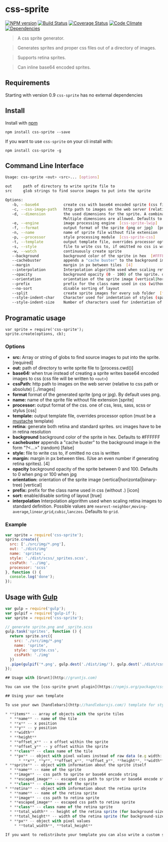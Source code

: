 # css-sprite

[![NPM version](https://badge.fury.io/js/css-sprite.svg)](http://badge.fury.io/js/css-sprite) [![Build Status](https://travis-ci.org/aslansky/css-sprite.svg?branch=1.0)](https://travis-ci.org/aslansky/css-sprite) [![Coverage Status](https://img.shields.io/coveralls/aslansky/css-sprite.svg)](https://coveralls.io/r/aslansky/css-sprite) [![Code Climate](https://codeclimate.com/github/aslansky/css-sprite/badges/gpa.svg)](https://codeclimate.com/github/aslansky/css-sprite) [![Dependencies](https://david-dm.org/aslansky/css-sprite.svg)](https://david-dm.org/aslansky/css-sprite)

> A css sprite generator.

> Generates sprites and proper css files out of a directory of images.

> Supports retina sprites.

> Can inline base64 encoded sprites.

## Requirements

Starting with version 0.9 `css-sprite` has no external dependencies

## Install

Install with [npm](https://npmjs.org/package/css-sprite)

```
npm install css-sprite --save
```

If you want to use `css-sprite` on your cli install with:

```
npm install css-sprite -g
```

## Command Line Interface

```sh
Usage: css-sprite <out> <src>... [options]

out     path of directory to write sprite file to
src     glob strings to find source images to put into the sprite

Options:
   -b, --base64           create css with base64 encoded sprite (css file will be written to <out>)
   -c, --css-image-path   http path to images on the web server (relative to css path or absolute path)  [../images]
   -d, --dimension        the used dimensions for the sprite. A combination of ratio and dpi. For example -d 2:192 would generate a sprite for device-pixel-ratio:2 and min-resolution: 192dpi.
                          Multiple dimensions are allowed. Defaults to 1:72
   -e, --engine           image processing engine  [css-sprite-lwip]
   -f, --format           output format of the sprite (png or jpg)  [png]
   -n, --name             name of sprite file without file extension   [sprite]
   -p, --processor        style processing module  [css-sprite-css]
   -t, --template         output template file, overrides processor option
   -s, --style            file to write css to, if omitted no css is written
   -w, --watch            continuously create sprite
   --background           background color of the sprite in hex  [#FFFFFF]
   --cachebuster          appends a "cache buster" to the background image in the form "?<...>" (random)  [false]
   --margin               margin in px between tiles  [4]
   --interpolation        Interpolation algorithm used when scaling retina images (nearest-neighbor|moving-average|linear|grid|cubic|lanczos)
   --opacity              background opacity (0 - 100) of the sprite. defaults to 0 when png or 100 when jpg  [0]
   --orientation          orientation of the sprite image (vertical|horizontal|binary-tree)  [vertical]
   --prefix               prefix for the class name used in css (without .)
   --no-sort              disable sorting of layout
   --split                create sprite images for every sub folder  [false]
   --style-indent-char    Character used for indentation of styles (space|tab)  [space]
   --style-indent-size    Number of characters used for indentation of styles  [2]
```

## Programatic usage
```
var sprite = require('css-sprite');
sprite.create(options, cb);
```

### Options
* **src:** Array or string of globs to find source images to put into the sprite.  [required]
* **out:** path of directory to write sprite file to  [process.cwd()]
* **base64:** when true instead of creating a sprite writes base64 encoded images to css (css file will be written to `<out>`)
* **cssPath:** http path to images on the web server (relative to css path or absolute)  [../images]
* **format** format of the generated sprite (png or jpg). By default uses png.
* **name:** name of the sprite file without file extension  [sprite]
* **processor:** output format of the css. one of css, less, sass, scss or stylus  [css]
* **template:** output template file, overrides processor option (must be a [mustache](http://mustache.github.io/) template)
* **retina:** generate both retina and standard sprites. src images have to be in retina resolution
* **background** background color of the sprite in hex. Defaults to #FFFFFF
* **cachebuster** appends a "cache buster" to the background image in the form "?<...>" (random)  [false]
* **style:** file to write css to, if omitted no css is written
* **margin:** margin in px between tiles.  (Use an even number if generating retina sprites).  [4]
* **opacity** background opacity of the sprite between 0 and 100. Defaults to 0 when png or 100 when jpg
* **orientation:** orientation of the sprite image (vertical|horizontal|binary-tree) [vertical]
* **prefix:** prefix for the class name used in css (without .) [icon]
* **sort:** enable/disable sorting of layout [true]
* **interpolation** Interpolation algorithm used when scaling retina images to standard definition. Possible values are `nearest-neighbor`,`moving-average`,`linear`,`grid`,`cubic`,`lanczos`. Defaults to `grid`.


### Example
```js
var sprite = require('css-sprite');
sprite.create({
  src: ['./src/img/*.png'],
  out: './dist/img'
  name: 'sprites',
  style: './dist/scss/_sprites.scss',
  cssPath: '../img',
  processor: 'scss'
}, function () {
  console.log('done');
});
```

## Usage with [Gulp](http://gulpjs.com)
```js
var gulp = require('gulp');
var gulpif = require('gulp-if');
var sprite = require('css-sprite');

// generate sprite.png and _sprite.scss
gulp.task('sprites', function () {
  return sprite.src({
    src: './src/img/*.png'
    name: 'sprite',
    style: 'sprite.css',
    cssPath: './img'
  })
  .pipe(gulpif('*.png', gulp.dest('./dist/img/'), gulp.dest('./dist/css/')))
});

## Usage with [Grunt](http://gruntjs.com)

You can use the [css-sprite grunt plugin](https://npmjs.org/package/css-sprite)

## Using your own template

To use your own [handlebars](http://handlebarsjs.com/) template for style file creation pass in the -t option followed by the template path. The following variables are available in the handlebars template:

* **items** -- array of objects with the sprite tiles
  * **name** -- name of the tile
  * **x** -- x position
  * **y** -- y position
  * **width**
  * **height**
  * **offset_x** -- x offset within the sprite
  * **offset_y** -- y offset within the sprite
  * **class** -- class name of the tile
  * **px** -- object with pixel values instead of raw data (e.g width: '250px')
      * **x**, **y**, **offset_x**, **offset_y**, **height**, **width**, **total_height**, **total_width**
* **sprite** -- object with information about the sprite itself
  * **name** -- name of the sprite
  * **image** -- css path to sprite or base64 encode string
  * **escaped_image** -- escaped css path to sprite or base64 encode string
  * **class** -- class name of the sprite
* **retina** -- object with information about the retina sprite
  * **name** -- name of the retina sprite
  * **image** -- css path to retina sprite
  * **escaped_image** -- escaped css path to retina sprite
  * **class** -- class name of the retina sprite
  * **total_width** -- height of the retina sprite (for background-size)
  * **total_height** -- width of the retina sprite (for background-size)
  * **px** -- object with pixel values
    * **total_width**, **total_height**

If you want to redistribute your template you can also write a custom style processor.
